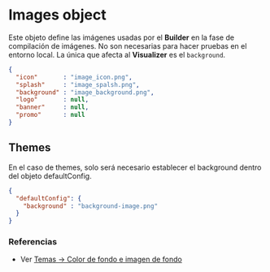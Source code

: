 # Images object

Este objeto define las imágenes usadas por el **Builder** en la fase de compilación de imágenes. No son necesarias para hacer pruebas en el entorno local. La única que afecta al **Visualizer** es el `background`.


```json
{
  "icon"       : "image_icon.png",
  "splash"     : "image_spalsh.png",
  "background" : "image_background.png",
  "logo"       : null,
  "banner"     : null,
  "promo"      : null
}
```

## Themes

En el caso de themes, solo será necesario establecer el background dentro del objeto defaultConfig.
```json
{
  "defaultConfig": {
    "background" : "background-image.png"
  }
}
```


### Referencias
* Ver [Temas -> Color de fondo e imagen de fondo](../themes/themes.md#color-de-fondo-e-imagen-de-fondo)

